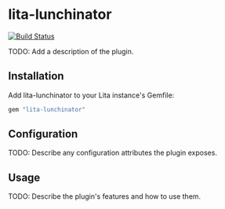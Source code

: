 # lita-lunchinator

[![Build Status](https://travis-ci.org/pmcfadden/lita-lunchinator.png?branch=master)](https://travis-ci.org/pmcfadden/lita-lunchinator)

TODO: Add a description of the plugin.

## Installation

Add lita-lunchinator to your Lita instance's Gemfile:

``` ruby
gem "lita-lunchinator"
```

## Configuration

TODO: Describe any configuration attributes the plugin exposes.

## Usage

TODO: Describe the plugin's features and how to use them.
